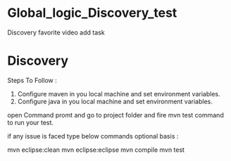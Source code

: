 # Global_logic_Discovery_test
Discovery favorite video add task
# Discovery

Steps To Follow : 
1. Configure maven in you local machine and set environment variables.
2. Configure java in you local machine and set environment variables.

open Command promt and go to project folder and fire mvn test command to run your test.

if any issue is faced type below commands optional basis : 

mvn eclipse:clean
mvn eclipse:eclipse
mvn compile
mvn test
